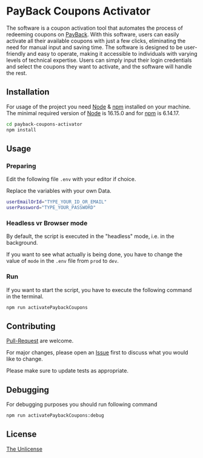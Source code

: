 # PayBack Coupons Activator

The software is a coupon activation tool that automates the process of redeeming coupons on [PayBack]. With this software, users can easily activate all their available coupons with just a few clicks, eliminating the need for manual input and saving time. The software is designed to be user-friendly and easy to operate, making it accessible to individuals with varying levels of technical expertise. Users can simply input their login credentials and select the coupons they want to activate, and the software will handle the rest.

## Installation

For usage of the project you need [Node] & [npm] installed on your machine.
The minimal required version of [Node] is 16.15.0 and for [npm] is 6.14.17.

```sh
cd payback-coupons-activator
npm install
```

## Usage

### Preparing

Edit the following file `.env` with your editor if choice.

Replace the variables with your own Data.

```bash
userEmailOrId="TYPE_YOUR_ID_OR_EMAIL"
userPassword="TYPE_YOUR_PASSWORD"
```

### Headless vr Browser mode

By default, the script is executed in the "headless" mode, i.e. in the background.

If you want to see what actually is being done, you have to change the value of `mode` in the `.env` file from `prod` to `dev`.

### Run

If you want to start the script, you have to execute the following command in the terminal.

```sh
npm run activatePaybackCoupons
```

## Contributing

[Pull-Request] are welcome.

For major changes, please open an [Issue] first to discuss what you would like to change.

Please make sure to update tests as appropriate.

## Debugging

For debugging purposes you should run following command

```sh
npm run activatePaybackCoupons:debug
```

## License

[The Unlicense](https://choosealicense.com/licenses/unlicense/)

[PayBack]: (https:/payback.de)
[npm]: (https://docs.npmjs.com/downloading-and-installing-node-js-and-npm)
[Node]: (https://nodejs.org/en/download/)
[Pull-Request]: (https://github.com/EinfachAleks/payback-coupons-activator/pulls)
[Issue]: (https://github.com/EinfachAleks/payback-coupons-activator/pulls)
